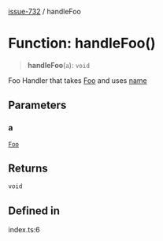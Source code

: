 [issue-732](../README.md) / handleFoo

# Function: handleFoo()

> **handleFoo**(`a`): `void`

Foo Handler that takes [Foo](../type-aliases/Foo.md) and uses [name](../type-aliases/Foo.md#name)

## Parameters

### a

[`Foo`](../type-aliases/Foo.md)

## Returns

`void`

## Defined in

index.ts:6
